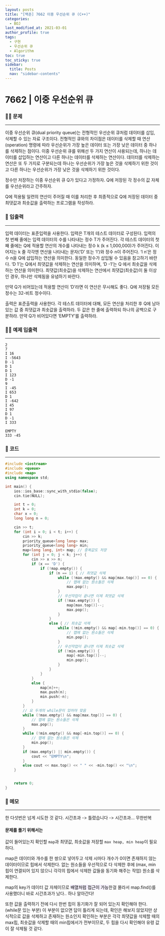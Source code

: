 ```yaml
---
layout: posts
title: "[백준] 7662 이중 우선순위 큐 (C++)"
categories:
  - BOJ
last_modified_at: 2021-03-01
author_profile: true
tags:
  - 구현
  - 우선순위 큐
  - Algorithm
toc: true
toc_sticky: true
sidebar:
  title: Posts
  nav: "sidebar-contents"
---
```


# 7662 | 이중 우선순위 큐


### 🙋‍♀️ 문제

-----

이중 우선순위 큐(dual priority queue)는 전형적인 우선순위 큐처럼 데이터를 삽입, 삭제할 수 있는 자료 구조이다. 전형적인 큐와의 차이점은 데이터를 삭제할 때 연산(operation) 명령에 따라 우선순위가 가장 높은 데이터 또는 가장 낮은 데이터 중 하나를 삭제하는 점이다. 이중 우선순위 큐를 위해선 두 가지 연산이 사용되는데, 하나는 데이터를 삽입하는 연산이고 다른 하나는 데이터를 삭제하는 연산이다. 데이터를 삭제하는 연산은 또 두 가지로 구분되는데 하나는 우선순위가 가장 높은 것을 삭제하기 위한 것이고 다른 하나는 우선순위가 가장 낮은 것을 삭제하기 위한 것이다.

정수만 저장하는 이중 우선순위 큐 Q가 있다고 가정하자. Q에 저장된 각 정수의 값 자체를 우선순위라고 간주하자.

Q에 적용될 일련의 연산이 주어질 때 이를 처리한 후 최종적으로 Q에 저장된 데이터 중 최댓값과 최솟값을 출력하는 프로그램을 작성하라.

### 🙌 입출력

-----

입력 데이터는 표준입력을 사용한다. 입력은 T개의 테스트 데이터로 구성된다. 입력의 첫 번째 줄에는 입력 데이터의 수를 나타내는 정수 T가 주어진다. 각 테스트 데이터의 첫째 줄에는 Q에 적용할 연산의 개수를 나타내는 정수 k (k ≤ 1,000,000)가 주어진다. 이어지는 k 줄 각각엔 연산을 나타내는 문자(‘D’ 또는 ‘I’)와 정수 n이 주어진다. ‘I n’은 정수 n을 Q에 삽입하는 연산을 의미한다. 동일한 정수가 삽입될 수 있음을 참고하기 바란다. ‘D 1’는 Q에서 최댓값을 삭제하는 연산을 의미하며, ‘D -1’는 Q 에서 최솟값을 삭제하는 연산을 의미한다. 최댓값(최솟값)을 삭제하는 연산에서 최댓값(최솟값)이 둘 이상인 경우, 하나만 삭제됨을 유념하기 바란다.

만약 Q가 비어있는데 적용할 연산이 ‘D’라면 이 연산은 무시해도 좋다. Q에 저장될 모든 정수는 32-비트 정수이다.

출력은 표준출력을 사용한다. 각 테스트 데이터에 대해, 모든 연산을 처리한 후 Q에 남아 있는 값 중 최댓값과 최솟값을 출력하라. 두 값은 한 줄에 출력하되 하나의 공백으로 구분하라. 만약 Q가 비어있다면 ‘EMPTY’를 출력하라.

### 🙋‍♂️ 예제 입출력

-----

```
2
7
I 16
I -5643
D -1
D 1
D 1
I 123
D -1
9
I -45
I 653
D 1
I -642
I 45
I 97
D 1
D -1
I 333
```

```
EMPTY
333 -45
```


### 🚀 코드

-----

```c++
#include <iostream>
#include <queue>
#include <map>
using namespace std;

int main() {
	ios::ios_base::sync_with_stdio(false);
	cin.tie(NULL);

	int t = 0;
	int k = 0;
	char x = 0;
	long long n = 0;

	cin >> t;
	for (int i = 0; i < t; i++) {
		cin >> k;
		priority_queue<long long> max;
		priority_queue<long long> min;
		map<long long, int> map; // 중복값도 저장
		for (int j = 0; j < k; j++) {
			cin >> x >> n;
			if (x == 'D') {
				if (!map.empty()) {
					if (n == 1) { // 최댓값 삭제
						while (!max.empty() && map[max.top()] == 0) {
							// 맵에 없는 원소들은 삭제
							max.pop();
						}
						// 우선작업이 끝나면 이제 최댓값 삭제
						if (!max.empty()) {
							map[max.top()]--;
							max.pop();
						}
					}
					else { // 최솟값 삭제
						while (!min.empty() && map[-min.top()] == 0) {
							// 맵에 없는 원소들은 삭제
							min.pop();
						}
						// 우선작업이 끝나면 이제 최솟값 삭제
						if (!min.empty()) {
							map[-min.top()]--;
							min.pop();
						}
					}
				}
			}
			else {
				map[n]++;
				max.push(n);
				min.push(-n);
			}
		}
		// 요 두개의 while문이 있어야 맞음
		while (!max.empty() && map[max.top()] == 0) {
			// 맵에 없는 원소들은 삭제
			max.pop();
		}
		while (!min.empty() && map[-min.top()] == 0) {
			// 맵에 없는 원소들은 삭제
			min.pop();
		}
		if (max.empty() || min.empty()) {
			cout << "EMPTY\n";
		}
		else cout << max.top() << " " << -min.top() << "\n";
	}


	return 0;
}
```

### 🌠 메모

-----

한 다섯번은 넘게 시도한 것 같다. 시간초과 -> 틀렸습니다 -> 시간초과... 무한반복

#### 문제를 풀기 위해서는
값이 들어있는지 확인할 ```map```과 최댓값, 최솟값을 저장할 ```max heap, min heap```이 필요하다.

map은 데이터와 개수를 한 쌍으로 넣어두고 삭제 시마다 개수가 0이면 존재하지 않는 데이터이므로 힙에서 삭제한다. 없는 원소들을 우선적으로 다 삭제한 후에 (max, min 힙이 연결되어 있지 않으니 각각의 힙에서 삭제한 값들을 동기화 해주는 작업) 원소를 삭제한다.

map의 key가 데이터 값 자체이므로 <mark style='background-color: #f5f0ff'>배열처럼 접근이 가능</mark>한걸 몰라서 map.find()를 사용했더니 바로 시간초과가 났다.. 하나 알아간다!

또한 값을 출력하기 전에 다시 한번 힙이 동기화가 잘 되어 있는지 확인해야 한다. (while문 있는 부분) 이 부분이 없으면 답이 틀리게 되는데, 확인은 해보지 않았지만 상식적으로 값을 삭제하고 존재하는 원소인지 확인하는 부분은 각각 최댓값을 삭제할 때의 max힙, 최솟값을 삭제할 때의 min힙에서가 전부이므로, 두 힙을 다시 확인해야 유령 값이 잘 삭제될 것 같다.
